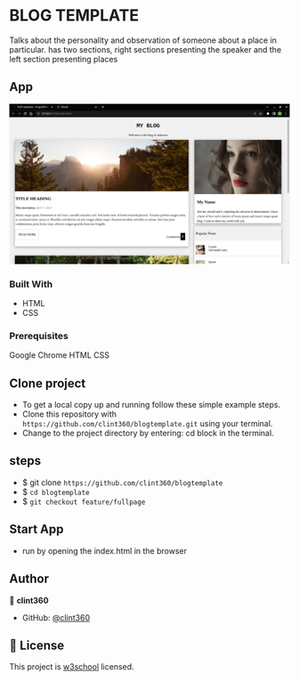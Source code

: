 # BLOG TEMPLATE

Talks about the personality and observation of someone about a place in particular.
has two sections, right sections presenting the speaker and the left section presenting places

## App

![Block](assets/images/block.png)

### Built With

- HTML
- CSS

### Prerequisites

Google Chrome
HTML 
CSS
## Clone project

- To get a local copy up and running follow these simple example steps.
- Clone this repository with `https://github.com/clint360/blogtemplate.git` using your terminal.
- Change to the project directory by entering: cd block in the terminal.

## steps

- $ git clone `https://github.com/clint360/blogtemplate`
- $ `cd blogtemplate`
- $ `git checkout feature/fullpage`

## Start App

- run by opening the index.html in the browser

## Author

👤 **clint360**

- GitHub: [@clint360](https://github.com/clint360)

## 📝 License

This project is [w3school](./LICENSE) licensed.
